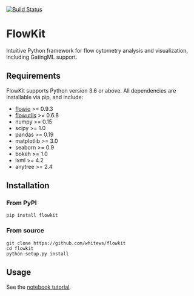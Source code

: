 [![Build Status](https://travis-ci.com/whitews/FlowKit.svg?branch=master)](https://travis-ci.com/whitews/FlowKit)

# FlowKit
Intuitive Python framework for flow cytometry analysis and visualization, including GatingML support.

## Requirements

FlowKit supports Python version 3.6 or above. All dependencies are installable 
via pip, and include:

* [flowio](https://github.com/whitews/flowio) >= 0.9.3
* [flowutils](https://github.com/whitews/flowutils) >= 0.6.8
* numpy >= 0.15
* scipy >= 1.0
* pandas >= 0.19
* matplotlib >= 3.0
* seaborn >= 0.9
* bokeh >= 1.0
* lxml >= 4.2
* anytree >= 2.4

## Installation

### From PyPI

`pip install flowkit`

### From source

```
git clone https://github.com/whitews/flowkit
cd flowkit
python setup.py install
```

## Usage

See the [notebook tutorial](https://github.com/whitews/FlowKit/blob/master/examples/flowkit-tutorial.ipynb).
